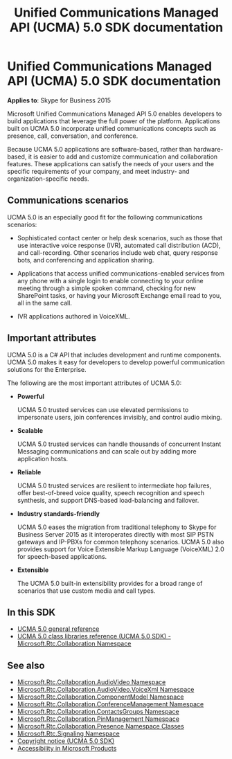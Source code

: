 ﻿---
title: Unified Communications Managed API (UCMA) 5.0 SDK documentation
TOCTitle: Unified Communications Managed API (UCMA) 5.0 SDK documentation
ms:assetid: 2c531489-0d65-4715-819e-22045a1090a2
ms:mtpsurl: https://msdn.microsoft.com/library/Dn454984(v=office.16)
ms:contentKeyID: 65240113
ms.date: 07/27/2015
mtps_version: v=office.16
---

# Unified Communications Managed API (UCMA) 5.0 SDK documentation

**Applies to**: Skype for Business 2015

Microsoft Unified Communications Managed API 5.0 enables developers to build applications that leverage the full power of the platform. Applications built on UCMA 5.0 incorporate unified communications concepts such as presence, call, conversation, and conference.

Because UCMA 5.0 applications are software-based, rather than hardware-based, it is easier to add and customize communication and collaboration features. These applications can satisfy the needs of your users and the specific requirements of your company, and meet industry- and organization-specific needs.

## Communications scenarios

UCMA 5.0 is an especially good fit for the following communications scenarios:

- Sophisticated contact center or help desk scenarios, such as those that use interactive voice response (IVR), automated call distribution (ACD), and call-recording. Other scenarios include web chat, query response bots, and conferencing and application sharing.

- Applications that access unified communications-enabled services from any phone with a single login to enable connecting to your online meeting through a simple spoken command, checking for new SharePoint tasks, or having your Microsoft Exchange email read to you, all in the same call.

- IVR applications authored in VoiceXML.

## Important attributes

UCMA 5.0 is a C\# API that includes development and runtime components. UCMA 5.0 makes it easy for developers to develop powerful communication solutions for the Enterprise.

The following are the most important attributes of UCMA 5.0:

- **Powerful**
    
  UCMA 5.0 trusted services can use elevated permissions to impersonate users, join conferences invisibly, and control audio mixing.

- **Scalable**
    
  UCMA 5.0 trusted services can handle thousands of concurrent Instant Messaging communications and can scale out by adding more application hosts.

- **Reliable**
    
  UCMA 5.0 trusted services are resilient to intermediate hop failures, offer best-of-breed voice quality, speech recognition and speech synthesis, and support DNS-based load-balancing and failover.

- **Industry standards-friendly**
    
  UCMA 5.0 eases the migration from traditional telephony to Skype for Business Server 2015 as it interoperates directly with most SIP PSTN gateways and IP-PBXs for common telephony scenarios. UCMA 5.0 also provides support for Voice Extensible Markup Language (VoiceXML) 2.0 for speech-based applications.

- **Extensible**
    
  The UCMA 5.0 built-in extensibility provides for a broad range of scenarios that use custom media and call types.

## In this SDK

- [UCMA 5.0 general reference](ucma-5-0-general-reference.md)
- [UCMA 5.0 class libraries reference (UCMA 5.0 SDK) - Microsoft.Rtc.Collaboration Namespace](https://docs.microsoft.com/dotnet/api/microsoft.rtc.collaboration?view=ucma-api-5.0)


## See also

- [Microsoft.Rtc.Collaboration.AudioVideo Namespace](https://docs.microsoft.com/dotnet/api/microsoft.rtc.collaboration.audiovideo?view=ucma-api)
- [Microsoft.Rtc.Collaboration.AudioVideo.VoiceXml Namespace](https://docs.microsoft.com/dotnet/api/microsoft.rtc.collaboration.audiovideo.voicexml?view=ucma-voice)
- [Microsoft.Rtc.Collaboration.ComponentModel Namespace](https://docs.microsoft.com/dotnet/api/microsoft.rtc.collaboration.componentmodel?view=ucma-api)
- [Microsoft.Rtc.Collaboration.ConferenceManagement Namespace](https://docs.microsoft.com/dotnet/api/microsoft.rtc.collaboration.conferencemanagement?view=ucma-api)
- [Microsoft.Rtc.Collaboration.ContactsGroups Namespace](https://docs.microsoft.com/dotnet/api/microsoft.rtc.collaboration.contactsgroups?view=ucma-api)
- [Microsoft.Rtc.Collaboration.PinManagement Namespace](https://docs.microsoft.com/dotnet/api/microsoft.rtc.collaboration.pinmanagement?view=ucma-api)
- [Microsoft.Rtc.Collaboration.Presence Namespace Classes](https://docs.microsoft.com/dotnet/api/microsoft.rtc.collaboration.presence?view=ucma-api)
- [Microsoft.Rtc.Signaling Namespace](https://docs.microsoft.com/dotnet/api/microsoft.rtc.signaling?view=ucma-api)
- [Copyright notice (UCMA 5.0 SDK)](https://docs.microsoft.com/previous-versions/office/dn454986(v=office.16))
- [Accessibility in Microsoft Products](https://www.microsoft.com/accessibility/)

